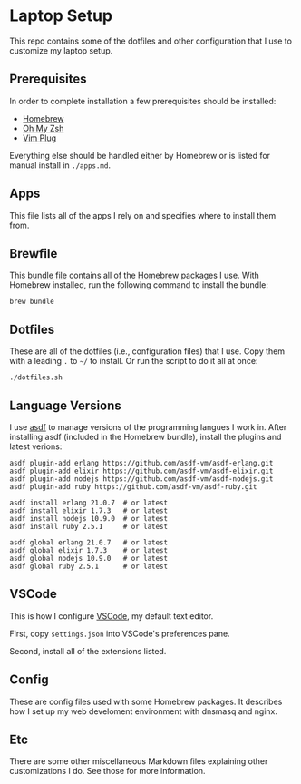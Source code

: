 # Laptop Setup

This repo contains some of the dotfiles and other configuration that I use to
customize my laptop setup.

## Prerequisites

In order to complete installation a few prerequisites should be installed:

- [Homebrew]
- [Oh My Zsh]
- [Vim Plug]

Everything else should be handled either by Homebrew or is listed for manual
install in `./apps.md`.

## Apps

This file lists all of the apps I rely on and specifies where to install them
from.

## Brewfile

This [bundle file] contains all of the [Homebrew] packages I use. With Homebrew
installed, run the following command to install the bundle:

    brew bundle

## Dotfiles

These are all of the dotfiles (i.e., configuration files) that I use. Copy them
with a leading `.` to `~/` to install. Or run the script to do it all at once:

    ./dotfiles.sh

## Language Versions

I use [asdf] to manage versions of the programming langues I work in. After
installing asdf (included in the Homebrew bundle), install the plugins and
latest verions:

    asdf plugin-add erlang https://github.com/asdf-vm/asdf-erlang.git
    asdf plugin-add elixir https://github.com/asdf-vm/asdf-elixir.git
    asdf plugin-add nodejs https://github.com/asdf-vm/asdf-nodejs.git
    asdf plugin-add ruby https://github.com/asdf-vm/asdf-ruby.git

    asdf install erlang 21.0.7  # or latest
    asdf install elixir 1.7.3   # or latest
    asdf install nodejs 10.9.0  # or latest
    asdf install ruby 2.5.1     # or latest

    asdf global erlang 21.0.7   # or latest
    asdf global elixir 1.7.3    # or latest
    asdf global nodejs 10.9.0   # or latest
    asdf global ruby 2.5.1      # or latest

## VSCode

This is how I configure [VSCode], my default text editor.

First, copy `settings.json` into VSCode's preferences pane.

Second, install all of the extensions listed.

## Config

These are config files used with some Homebrew packages. It describes how I set
up my web develoment environment with dnsmasq and nginx.

## Etc

There are some other miscellaneous Markdown files explaining other
customizations I do. See those for more information.

[asdf]: https://github.com/asdf-vm/asdf
[bundle file]: https://github.com/Homebrew/homebrew-bundle
[homebrew]: http://brew.sh
[oh my zsh]: https://ohmyz.sh
[vim plug]: https://github.com/junegunn/vim-plug
[vscode]: https://code.visualstudio.com
